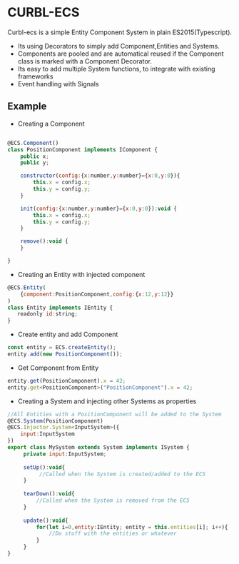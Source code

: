# CURBL-ECS

Curbl-ecs is a simple Entity Component System in plain ES2015(Typescript).
 - Its using Decorators to simply add Component,Entities and Systems.
 - Components are pooled and are automatical reused if the Component class is marked with a Component Decorator.
 - Its easy to add multiple System functions, to integrate with existing frameworks
 - Event handling with Signals

## Example

* Creating a Component
```javascript

@ECS.Component()
class PositionComponent implements IComponent {
    public x;
    public y;

    constructor(config:{x:number,y:number}={x:0,y:0}){
        this.x = config.x;
        this.y = config.y;
    }

    init(config:{x:number,y:number}={x:0,y:0}):void {
        this.x = config.x;
        this.y = config.y;
    }

    remove():void {
    }

}
```
* Creating an Entity with injected component

```javascript
@ECS.Entity(
    {component:PositionComponent,config:{x:12,y:12}}
)
class Entity implements IEntity {
   readonly id:string;
}
```

* Create entity and add Component

```javascript
const entity = ECS.createEntity();
entity.add(new PositionComponent());
```

* Get Component from Entity
```javascript
entity.get(PositionComponent).x = 42;
entity.get<PositionComponent>("PositionComponent").x = 42;
```

* Creating a System and injecting other Systems as properties

```javascript
//All Entities with a PositionComponent will be added to the System
@ECS.System(PositionComponent) 
@ECS.Injector.System<InputSystem>({
    input:InputSystem
})
export class MySystem extends System implements ISystem {
     private input:InputSystem;
     
     setUp():void{
          //Called when the System is created/added to the ECS 
     }
     
     tearDown():void{
         //Called when the System is removed from the ECS
     }
     
     update():void{
         for(let i=0,entity:IEntity; entity = this.entities[i]; i++){
             //Do stuff with the entities or whatever
         }
     }
}
```